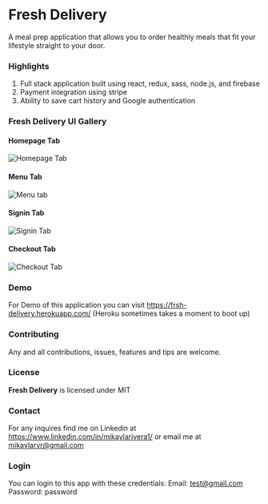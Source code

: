 # Fresh Delivery
A meal prep application that allows you to order healthly meals that fit your lifestyle straight to your door.

### Highlights
1. Full stack application built using react, redux, sass, node.js, and firebase
2. Payment integration using stripe
3. Ability to save cart history and Google authentication

### Fresh Delivery UI Gallery
#### Homepage Tab
![Homepage Tab](https://i.postimg.cc/NfXTQVyb/homepage-frsh.png)

#### Menu Tab
![Menu tab](https://i.postimg.cc/vmbKdkz6/screencapture-frsh-delivery-herokuapp-menu-2020-10-07-12-29-04.png)

#### Signin Tab
![Signin Tab](https://i.postimg.cc/sgpLqspr/screencapture-frsh-delivery-herokuapp-signin-2020-10-07-12-29-42.png)

#### Checkout Tab
![Checkout Tab](https://i.postimg.cc/RCJxGrbM/screencapture-frsh-delivery-herokuapp-checkout-2020-10-07-12-30-32.png)


### Demo
For Demo of this application you can visit https://frsh-delivery.herokuapp.com/ (Heroku sometimes takes a moment to boot up)

### Contributing
Any and all contributions, issues, features and tips are welcome.

### License
**Fresh Delivery** is licensed under MIT

### Contact

For any inquires find me on Linkedin at https://www.linkedin.com/in/mikaylarivera1/ or email me at mikaylarvr@gmail.com

### Login

You can login to this app with these credentials:
Email: test@gmail.com
Password: password 
